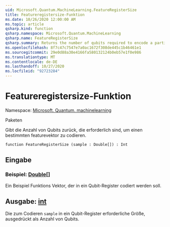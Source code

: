 ```yaml
---
uid: Microsoft.Quantum.MachineLearning.FeatureRegisterSize
title: Featureregistersize-Funktion
ms.date: 10/26/2020 12:00:00 AM
ms.topic: article
qsharp.kind: function
qsharp.namespace: Microsoft.Quantum.MachineLearning
qsharp.name: FeatureRegisterSize
qsharp.summary: Returns the number of qubits required to encode a particular feature vector.
ms.openlocfilehash: 8f7c47c7547e7a0ac1672f308de445c1b46461e1
ms.sourcegitcommit: 29e0d88a30e4166fa580132124b0eb57e1f0e986
ms.translationtype: MT
ms.contentlocale: de-DE
ms.lasthandoff: 10/27/2020
ms.locfileid: "92723284"
---
```

# <a name="featureregistersize-function"></a>Featureregistersize-Funktion

Namespace: [Microsoft. Quantum. machinelearning](xref:Microsoft.Quantum.MachineLearning)

Paketen [](https://nuget.org/packages/)


Gibt die Anzahl von Qubits zurück, die erforderlich sind, um einen bestimmten featurevektor zu codieren.

```qsharp
function FeatureRegisterSize (sample : Double[]) : Int
```


## <a name="input"></a>Eingabe

### <a name="sample--double"></a>Beispiel: [Double](xref:microsoft.quantum.lang-ref.double)[]

Ein Beispiel Funktions Vektor, der in ein Qubit-Register codiert werden soll.



## <a name="output--int"></a>Ausgabe: [int](xref:microsoft.quantum.lang-ref.int)

Die zum Codieren `sample` in ein Qubit-Register erforderliche Größe, ausgedrückt als Anzahl von Qubits.